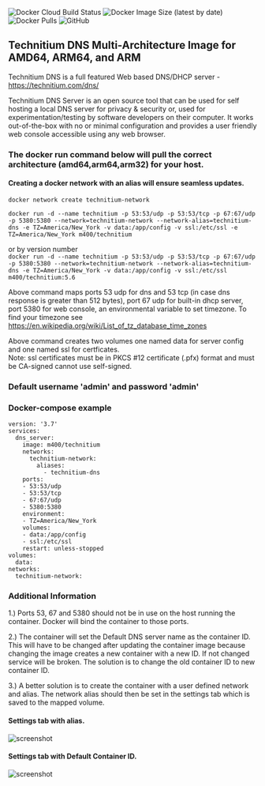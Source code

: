 ![Docker Cloud Build Status](https://img.shields.io/docker/cloud/build/m400/technitium?logo=docker&style=plastic)  ![Docker Image Size (latest by date)](https://img.shields.io/docker/image-size/m400/technitium?logo=docker&style=plastic)  ![Docker Pulls](https://img.shields.io/docker/pulls/m400/technitium?logo=docker&style=plastic)  ![GitHub](https://img.shields.io/github/license/hm400/technitium-docker-build?logo=github&style=plastic) 

## Technitium DNS Multi-Architecture Image for AMD64, ARM64, and ARM
Technitium DNS is a full featured Web based DNS/DHCP server - https://technitium.com/dns/

Technitium DNS Server is an open source tool that can be used for self hosting a local DNS server for privacy & security or, used for experimentation/testing by software developers on their computer. It works out-of-the-box with no or minimal configuration and provides a user friendly web console accessible using any web browser.

### The docker run command below will pull the correct architecture (amd64,arm64,arm32) for your host.
#### Creating a docker network with an alias will ensure seamless updates.

`docker network create technitium-network`

`docker run -d --name technitium -p 53:53/udp -p 53:53/tcp -p 67:67/udp -p 5380:5380 --network=technitium-network --network-alias=technitium-dns -e TZ=America/New_York -v data:/app/config -v ssl:/etc/ssl -e TZ=America/New_York m400/technitium`

or by version number  
`docker run -d --name technitium -p 53:53/udp -p 53:53/tcp -p 67:67/udp -p 5380:5380 --network=technitium-network --network-alias=technitium-dns -e TZ=America/New_York -v data:/app/config -v ssl:/etc/ssl m400/technitium:5.6`

Above command maps ports 53 udp for dns and 53 tcp (in case dns response is greater than 512 bytes), port 67 udp for built-in dhcp server, port 5380 for web console, an environmental variable to set timezone. To find your timezone see https://en.wikipedia.org/wiki/List_of_tz_database_time_zones

Above command creates two volumes one named data for server config and one named ssl for certficates.   
Note: ssl certificates must be in  PKCS #12 certificate (.pfx) format and must be CA-signed cannot use self-signed.

### Default username 'admin' and password 'admin'

### Docker-compose example
```
version: '3.7'
services:
  dns_server:
    image: m400/technitium
    networks:
      technitium-network:
        aliases:
          - technitium-dns
    ports:
    - 53:53/udp
    - 53:53/tcp
    - 67:67/udp
    - 5380:5380
    environment:
    - TZ=America/New_York
    volumes:
    - data:/app/config
    - ssl:/etc/ssl
    restart: unless-stopped
volumes:
  data:
networks:
  technitium-network:

```

### Additional Information
1.) Ports 53, 67 and 5380 should not be in use on the host running the container. Docker will bind the container to those ports.

2.) The container will set the Default DNS server name as the container ID. This will have to be changed after updating the container image because changing the image creates a new container with a new ID. If not changed service will be broken. The solution is to change the old container ID to new container ID. 

3.) A better solution is to create the container with a user defined network and alias. The network alias should then be set in the settings tab which is saved to the mapped volume.

#### Settings tab with alias.
![screenshot](https://user-images.githubusercontent.com/47049792/100488543-d4704d00-30dc-11eb-9df2-953eda7c8195.png)
	
#### Settings tab with Default Container ID.
![screenshot](https://user-images.githubusercontent.com/47049792/100488561-fa95ed00-30dc-11eb-8b44-0327dd3d0cab.png)


